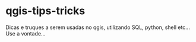 # qgis-tips-tricks
Dicas e truques a serem usadas no qgis, utilizando SQL, python, shell etc...
Use a vontade...
